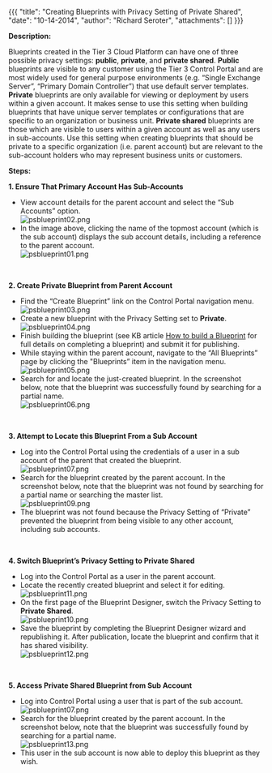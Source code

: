 {{{
  "title": "Creating Blueprints with Privacy Setting of Private Shared",
  "date": "10-14-2014",
  "author": "Richard Seroter",
  "attachments": []
}}}

<p><strong>Description:</strong>
</p>
<p>Blueprints created in the Tier 3 Cloud Platform can have one of three possible privacy settings: <strong>public</strong>, <strong>private</strong>, and <strong>private shared</strong>. <strong>Public</strong> blueprints are visible to any customer using
  the Tier 3 Control Portal and are most widely used for general purpose environments (e.g. “Single Exchange Server”, “Primary Domain Controller”) that use default server templates. <strong>Private</strong> blueprints are only available for viewing or
  deployment by users within a given account. It makes sense to use this setting when building blueprints that have unique server templates or configurations that are specific to an organization or business unit. <strong>Private shared</strong> blueprints
  are those which are visible to users within a given account as well as any users in sub-accounts. Use this setting when creating blueprints that should be private to a specific organization (i.e. parent account) but are relevant to the sub-account holders
  who may represent business units or customers.&nbsp;</p>
<p><strong>Steps:</strong>
</p>
<p><strong>1. Ensure That Primary Account Has Sub-Accounts</strong>
</p>
<ul>
  <li>View account details for the parent account and select the “Sub Accounts” option.
    <br /><img src="https://t3n.zendesk.com/attachments/token/wgmw3vxmqtromut/?name=psblueprint02.png" alt="psblueprint02.png" />
  </li>
  <li>In the image above, clicking the name of the topmost account (which is the sub account) displays the sub account details, including a reference to the parent account.
    <br /><img src="https://t3n.zendesk.com/attachments/token/wuomd0w4oeegq8j/?name=psblueprint01.png" alt="psblueprint01.png" />
  </li>
</ul>
<p>&nbsp;</p>
<p><strong>2. Create Private Blueprint from Parent Account</strong>
</p>
<ul>
  <li>Find the “Create Blueprint” link on the Control Portal navigation menu.
    <br /><img src="https://t3n.zendesk.com/attachments/token/ondbyattrhxkgjh/?name=psblueprint03.png" alt="psblueprint03.png" />
  </li>
  <li>Create a new blueprint with the Privacy Setting set to <strong>Private</strong>.
    <br /><img src="https://t3n.zendesk.com/attachments/token/j4vhu54k9pdk43s/?name=psblueprint04.png" alt="psblueprint04.png" />
  </li>
  <li>Finish building the blueprint (see KB article <a href="http://help.tier3.com/entries/21690282-how-to-build-a-blueprint" target="_blank">How to build a Blueprint</a> for full details on completing a blueprint) and submit it for publishing.</li>
  <li>While staying within the parent account, navigate to the “All Blueprints” page by clicking the "Blueprints” item in the navigation menu.
    <br /><img src="https://t3n.zendesk.com/attachments/token/fw0hvnwczmtprbf/?name=psblueprint05.png" alt="psblueprint05.png" />
  </li>
  <li>Search for and locate the just-created blueprint. In the screenshot below, note that the blueprint was successfully found by searching for a partial name.
    <br /><img src="https://t3n.zendesk.com/attachments/token/hqsgkwjvp7zsuqh/?name=psblueprint06.png" alt="psblueprint06.png" />
  </li>
</ul>
<p>&nbsp;</p>
<p><strong>3. Attempt to Locate this Blueprint From a Sub Account</strong>
</p>
<ul>
  <li>Log into the Control Portal using the credentials of a user in a sub account of the parent that created the blueprint.
    <br /><img src="https://t3n.zendesk.com/attachments/token/92haznk2acltw80/?name=psblueprint07.png" alt="psblueprint07.png" />
  </li>
  <li>Search for the blueprint created by the parent account. In the screenshot below, note that the blueprint was not found by searching for a partial name or searching the master list.
    <br /><img src="https://t3n.zendesk.com/attachments/token/aggescveqkymazy/?name=psblueprint09.png" alt="psblueprint09.png" />
  </li>
  <li>The blueprint was not found because the Privacy Setting of “Private” prevented the blueprint from being visible to any other account, including sub accounts.</li>
</ul>
<p>&nbsp;</p>
<p><strong>4. Switch Blueprint’s Privacy Setting to Private Shared</strong>
</p>
<ul>
  <li>Log into the Control Portal as a user in the parent account.</li>
  <li>Locate the recently created blueprint and select it for editing.
    <br /><img src="https://t3n.zendesk.com/attachments/token/tdkizt59irvekbh/?name=psblueprint11.png" alt="psblueprint11.png" />
  </li>
  <li>On the first page of the Blueprint Designer, switch the Privacy Setting to <strong>Private Shared</strong>.
    <br /><img src="https://t3n.zendesk.com/attachments/token/bqtjeztfm6twccn/?name=psblueprint10.png" alt="psblueprint10.png" />
  </li>
  <li>Save the blueprint by completing the Blueprint Designer wizard and republishing it. After publication, locate the blueprint and confirm that it has shared visibility.
    <br /><img src="https://t3n.zendesk.com/attachments/token/mp5plrzxrvhkzgi/?name=psblueprint12.png" alt="psblueprint12.png" />
  </li>
</ul>
<p>&nbsp;</p>
<p><strong>5. Access Private Shared Blueprint from Sub Account</strong>
</p>
<ul>
  <li>Log into Control Portal using a user that is part of the sub account.
    <br /><img src="https://t3n.zendesk.com/attachments/token/i1kjpoml35pwd09/?name=psblueprint07.png" alt="psblueprint07.png" />
  </li>
  <li>Search for the blueprint created by the parent account. In the screenshot below, note that the blueprint was successfully found by searching for a partial name.
    <br /><img src="https://t3n.zendesk.com/attachments/token/p8apsuyqsa2ookz/?name=psblueprint13.png" alt="psblueprint13.png" />
  </li>
  <li>This user in the sub account is now able to deploy this blueprint as they wish.</li>
</ul>
